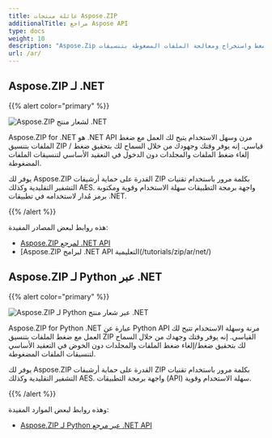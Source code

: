 ```yaml
---
title: عائلة منتجات Aspose.ZIP
additionalTitle: مراجع Aspose API
type: docs
weight: 10
description: "Aspose.Zip هي واجهة برمجة تطبيقات سهلة الاستخدام لضغط واستخراج ومعالجة الملفات المضغوطة بتنسيقات Zip أو RAR أو 7Zip. يطبق التشفير باستخدام ZipCrypto أو AES128 و 192 و AES256."
url: /ar/
---
```


## Aspose.ZIP لـ .NET

{{% alert color="primary" %}} 

![Aspose.ZIP لشعار منتج .NET](../home_1.png)


Aspose.ZIP for .NET هو .NET API مرن وسهل الاستخدام يتيح لك العمل مع ضغط الملفات بتنسيق ZIP قياسي. إنه يوفر وقتك وجهودك من خلال السماح لك بتحقيق ضغط / إلغاء ضغط الملفات والمجلدات دون الدخول في التعقيد الأساسي لتنسيقات الملفات المضغوطة.

يوفر لك Aspose.ZIP القدرة على حماية أرشيفات ZIP بكلمة مرور باستخدام تقنيات التشفير التقليدية وكذلك AES. واجهة برمجة التطبيقات سهلة الاستخدام وقوية ومكتوبة برمز مُدار لاستخدامه في تطبيقات .NET.

{{% /alert %}} 

هذه روابط لبعض المصادر المفيدة:
- [Aspose.ZIP لمرجع .NET API](/zip/ar/net/)
- [Aspose.ZIP لبرامج .NET API التعليمية(/tutorials/zip/ar/net/)

## Aspose.ZIP لـ Python عبر .NET

{{% alert color="primary" %}} 

![Aspose.ZIP لـ Python عبر شعار منتج .NET](../home_2.png)

Aspose.ZIP for Python .NET عبارة عن Python API مرنة وسهلة الاستخدام تتيح لك العمل مع ضغط الملفات بتنسيق ZIP القياسي. إنه يوفر وقتك وجهدك من خلال السماح لك بتحقيق ضغط/إلغاء ضغط الملفات والمجلدات دون الخوض في التعقيد الأساسي لتنسيقات الملفات المضغوطة.

يوفر لك Aspose.ZIP القدرة على حماية أرشيفات ZIP بكلمة مرور باستخدام تقنيات التشفير التقليدية وكذلك AES. واجهة برمجة التطبيقات (API) سهلة الاستخدام وقوية.

{{% /alert %}} 

وهذه روابط لبعض الموارد المفيدة:
- [Aspose.ZIP لـ Python عبر مرجع .NET API](/zip/python-net/)
